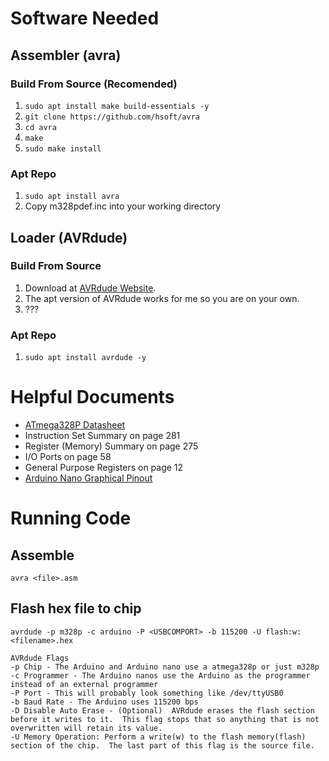 # Software Needed
## Assembler (avra)
### Build From Source (Recomended)
1. `sudo apt install make build-essentials -y`
1. `git clone https://github.com/hsoft/avra`
1. `cd avra`
1. `make`
1. `sudo make install`
### Apt Repo
1. `sudo apt install avra`
1. Copy m328pdef.inc into your working directory
## Loader (AVRdude)
### Build From Source
1. Download at [AVRdude Website](http://download.savannah.gnu.org/releases/avrdude/).
1. The apt version of AVRdude works for me so you are on your own.
1. ???
### Apt Repo
1. `sudo apt install avrdude -y`
# Helpful Documents
* [ATmega328P Datasheet](http://ww1.microchip.com/downloads/en/DeviceDoc/Atmel-7810-Automotive-Microcontrollers-ATmega328P_Datasheet.pdf)
 * Instruction Set Summary on page 281
 * Register (Memory) Summary on page 275
 * I/O Ports on page 58
 * General Purpose Registers on page 12
* [Arduino Nano Graphical Pinout](http://www.lehelmatyus.com/wp-content/uploads/2016/12/arduino-nano-pins.png)

# Running Code
## Assemble
`avra <file>.asm`
## Flash hex file to chip
`avrdude -p m328p -c arduino -P <USBCOMPORT> -b 115200 -U flash:w:<filename>.hex`
```
AVRdude Flags
-p Chip - The Arduino and Arduino nano use a atmega328p or just m328p
-c Programmer - The Arduino nanos use the Arduino as the programmer instead of an external programmer
-P Port - This will probably look something like /dev/ttyUSB0
-b Baud Rate - The Arduino uses 115200 bps
-D Disable Auto Erase - (Optional)  AVRdude erases the flash section before it writes to it.  This flag stops that so anything that is not overwritten will retain its value.
-U Memory Operation: Perform a write(w) to the flash memory(flash) section of the chip.  The last part of this flag is the source file.
```
